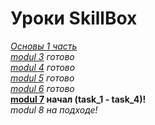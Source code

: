 # **Уроки SkillBox** <br>

_<a href="/app.python.lass.1">Основы 1 часть</a> <br>
<a href="/tree/master/modul_3">modul 3</a> готово <br>
<a href="/tree/master/modul_4">modul 4</a> готово <br>
<a href="/tree/master/modul_5">modul 5</a> готово <br>
<a href="/tree/master/modul_6">modul 6</a> готово <br>_
**<a href="/tree/master/modul_7">modul 7</a> начал (task_1 - task_4)!** <br>
_modul 8 на подходе! <br>_